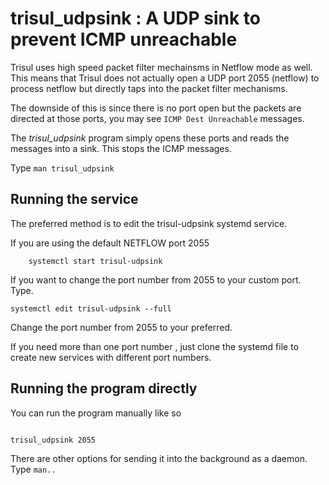 # trisul\_udpsink : A UDP sink to prevent ICMP unreachable

Trisul uses high speed packet filter mechainsms in Netflow mode as well.
This means that Trisul does not actually open a UDP port 2055 (netflow)
to process netflow but directly taps into the packet filter mechanisms.

The downside of this is since there is no port open but the packets are
directed at those ports, you may see `ICMP Dest Unreachable` messages.

The *trisul\_udpsink* program simply opens these ports and reads the
messages into a sink. This stops the ICMP messages.

Type `man trisul_udpsink`

## Running the service

The preferred method is to edit the trisul-udpsink systemd service.

If you are using the default NETFLOW port 2055

``` 
    systemctl start trisul-udpsink
```

If you want to change the port number from 2055 to your custom port.
Type.

    systemctl edit trisul-udpsink --full

Change the port number from 2055 to your preferred.

If you need more than one port number , just clone the systemd file to
create new services with different port numbers.

## Running the program directly

You can run the program manually like so

``` 

trisul_udpsink 2055 
```

There are other options for sending it into the background as a daemon.
Type `man..`
